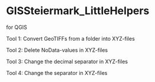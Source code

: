 # GISSteiermark_LittleHelpers
for QGIS

Tool 1: Convert GeoTIFFs from a folder into XYZ-files 

Tool 2: Delete NoData-values in XYZ-files 

Tool 3: Change the decimal separator in XYZ-files

Tool 4: Change the separator in XYZ-files
